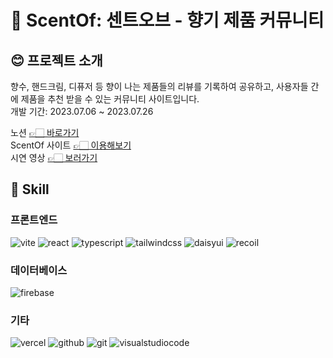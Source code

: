 # 🌿 ScentOf: 센트오브 - 향기 제품 커뮤니티

  


  
## 😊 프로젝트 소개
향수, 핸드크림, 디퓨저 등 향이 나는 제품들의 리뷰를 기록하여 공유하고, 사용자들 간에 제품을 추천 받을 수 있는 커뮤니티 사이트입니다. <br/>
개발 기간: 2023.07.06 ~ 2023.07.26

노션 [👉🏻 바로가기](https://pinnate-chair-fbc.notion.site/ScentOf-cfbbcd5c0b4344fb91eb06080f1962f4?pvs=4)  
ScentOf 사이트 [👉🏻 이용해보기](https://scent-of.vercel.app/)  
시연 영상 [👉🏻 보러가기](https://www.youtube.com/watch?v=HwWINhJJsBo)  

  
## 📍 Skill
  
### 프론트엔드 
<p>
<img src="https://img.shields.io/badge/vite-646CFF?style=for-the-badge&logo=vite&logoColor=FFFFFF" alt="vite">
<img src="https://img.shields.io/badge/react-61DAFB?style=for-the-badge&logo=react&logoColor=000000" alt="react">
<img src="https://img.shields.io/badge/typescript-3178C6?style=for-the-badge&logo=typescript&logoColor=FFFFFF" alt="typescript">
<img src="https://img.shields.io/badge/tailwindcss-06B6D4?style=for-the-badge&logo=tailwindcss&logoColor=FFFFFF" alt="tailwindcss">
<img src="https://img.shields.io/badge/daisyui-5A0EF8?style=for-the-badge&logo=daisyui&logoColor=FFFFFF" alt="daisyui">
<img src="https://img.shields.io/badge/recoil-3578E5?style=for-the-badge&logo=recoil&logoColor=FFFFFF" alt="recoil">
</p>
  
### 데이터베이스
<img src="https://img.shields.io/badge/firebase-FFCA28?style=for-the-badge&logo=firebase&logoColor=FFFFFF" alt="firebase">

### 기타
<p>
<img src="https://img.shields.io/badge/vercel-000000?style=for-the-badge&logo=vercel&logoColor=FFFFFF" alt="vercel">
<img src="https://img.shields.io/badge/github-181717?style=for-the-badge&logo=github&logoColor=FFFFFF" alt="github">
<img src="https://img.shields.io/badge/git-F05032?style=for-the-badge&logo=git&logoColor=FFFFFF" alt="git">
<img src="https://img.shields.io/badge/visualstudiocode-007ACC?style=for-the-badge&logo=visualstudiocode&logoColor=FFFFFF" alt="visualstudiocode">
</p>

